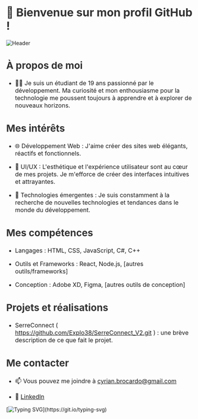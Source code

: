 <h1 style="font-size: 30px; font-weight: bold; color: #333;">👋 Bienvenue sur mon profil GitHub !</h1>

![Header](//i.ibb.co/n3JBQ1f/github-header-image-1.png)

<h2 style="font-size: 26px; font-weight: bold; color: #333;">À propos de moi</h2>
<ul>
  <li><p style="font-size: 16px;">👨‍🎓 Je suis un étudiant de 19 ans passionné par le développement. Ma curiosité et mon enthousiasme pour la technologie me poussent toujours à apprendre et à explorer de nouveaux horizons.</p></li>
</ul>

<h2 style="font-size: 26px; font-weight: bold; color: #333;">Mes intérêts</h2>
<ul>
  <li><p style="font-size: 16px;">🌐 Développement Web : J'aime créer des sites web élégants, réactifs et fonctionnels.</p></li>
  <li><p style="font-size: 16px;">🎨 UI/UX : L'esthétique et l'expérience utilisateur sont au cœur de mes projets. Je m'efforce de créer des interfaces intuitives et attrayantes.</p></li>
  <li><p style="font-size: 16px;">🚀 Technologies émergentes : Je suis constamment à la recherche de nouvelles technologies et tendances dans le monde du développement.</p></li>
</ul>

<h2 style="font-size: 26px; font-weight: bold; color: #333;">Mes compétences</h2>
<ul>
  <li><p style="font-size: 16px;">Langages : HTML, CSS, JavaScript, C#, C++</p></li>
  <li><p style="font-size: 16px;">Outils et Frameworks : React, Node.js, [autres outils/frameworks]</p></li>
  <li><p style="font-size: 16px;">Conception : Adobe XD, Figma, [autres outils de conception]</p></li>
</ul>

<h2 style="font-size: 26px; font-weight: bold; color: #333;">Projets et réalisations</h2>
<ul>
  <li><p style="font-size: 16px;">SerreConnect ( <a href="https://github.com/Explo38/SerreConnect_V2.git">https://github.com/Explo38/SerreConnect_V2.git</a> ) : une brève description de ce que fait le projet.</p></li>
</ul>

<h2 style="font-size: 26px; font-weight: bold; color: #333;">Me contacter</h2>
<ul>
  <li><p style="font-size: 16px;">📫 Vous pouvez me joindre à <a href="mailto:cyrian.brocardo@gmail.com">cyrian.brocardo@gmail.com</a></p></li>
  <li><p style="font-size: 16px;">💼 <a href="VotreLienLinkedIn">LinkedIn</a></p></li>
</ul>

[![Typing SVG](https://readme-typing-svg.herokuapp.com?lines=Bonjour!+Je+suis+Cyrian;Développeur+web+passionné...)](https://git.io/typing-svg)

